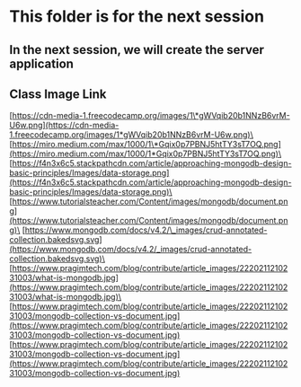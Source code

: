 # This folder is for the next session

## In the next session, we will create the server application

## Class Image Link

[https://cdn-media-1.freecodecamp.org/images/1\*gWVqib20b1NNzB6vrM-U6w.png](https://cdn-media-1.freecodecamp.org/images/1*gWVqib20b1NNzB6vrM-U6w.png)\
[https://miro.medium.com/max/1000/1\*Gqix0p7PBNJ5htTY3sT7OQ.png](https://miro.medium.com/max/1000/1*Gqix0p7PBNJ5htTY3sT7OQ.png)\
[https://f4n3x6c5.stackpathcdn.com/article/approaching-mongodb-design-basic-principles/Images/data-storage.png](https://f4n3x6c5.stackpathcdn.com/article/approaching-mongodb-design-basic-principles/Images/data-storage.png)\
[https://www.tutorialsteacher.com/Content/images/mongodb/document.png](https://www.tutorialsteacher.com/Content/images/mongodb/document.png)\
[https://www.mongodb.com/docs/v4.2/\_images/crud-annotated-collection.bakedsvg.svg](https://www.mongodb.com/docs/v4.2/_images/crud-annotated-collection.bakedsvg.svg)\
[https://www.pragimtech.com/blog/contribute/article_images/2220211210231003/what-is-mongodb.jpg](https://www.pragimtech.com/blog/contribute/article_images/2220211210231003/what-is-mongodb.jpg)\
[https://www.pragimtech.com/blog/contribute/article_images/2220211210231003/mongodb-collection-vs-document.jpg](https://www.pragimtech.com/blog/contribute/article_images/2220211210231003/mongodb-collection-vs-document.jpg)
[https://www.pragimtech.com/blog/contribute/article_images/2220211210231003/mongodb-collection-vs-document.jpg](https://www.pragimtech.com/blog/contribute/article_images/2220211210231003/mongodb-collection-vs-document.jpg)
